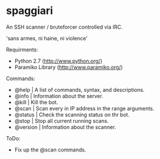 # spaggiari
An SSH scanner / bruteforcer controlled via IRC.

'sans armes, ni haine, ni violence'

Requirments:
 - Python 2.7       (http://www.python.org/)
 - Paramiko Library (http://www.paramiko.org/)

Commands:
 - @help      | A list of commands, syntax, and descriptions.
 - @info      | Information about the server.
 - @kill      | Kill the bot.
 - @scan      | Scan every in IP address in the range arguments.
 - @status    | Check the scanning status on thr bot.
 - @stop      | Stop all current running scans.
 - @version   | Information about the scanner.


 ToDo:

- Fix up the @scan commands.
